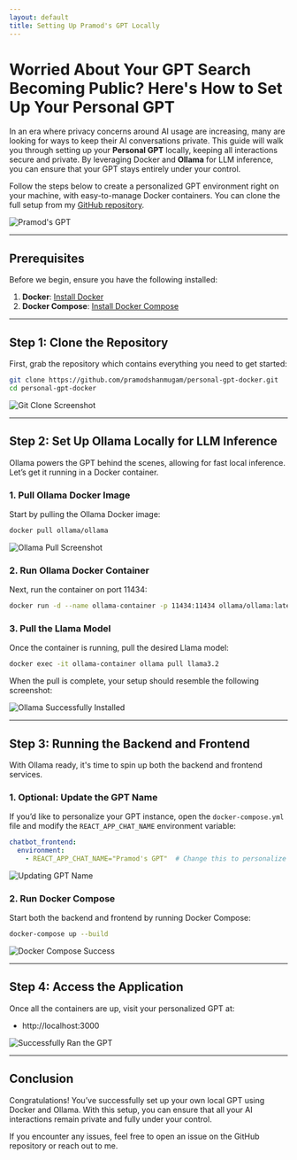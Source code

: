 ```yaml
---
layout: default
title: Setting Up Pramod's GPT Locally
---
```


# Worried About Your GPT Search Becoming Public? Here's How to Set Up Your Personal GPT

In an era where privacy concerns around AI usage are increasing, many are looking for ways to keep their AI conversations private. This guide will walk you through setting up your **Personal GPT** locally, keeping all interactions secure and private. By leveraging Docker and **Ollama** for LLM inference, you can ensure that your GPT stays entirely under your control.

Follow the steps below to create a personalized GPT environment right on your machine, with easy-to-manage Docker containers. You can clone the full setup from my [GitHub repository](https://github.com/pramodshanmugam/personal-gpt-docker).

![Pramod's GPT](./images/gptpramod.gif)

---

## Prerequisites

Before we begin, ensure you have the following installed:

1. **Docker**: [Install Docker](https://docs.docker.com/get-docker/)
2. **Docker Compose**: [Install Docker Compose](https://docs.docker.com/compose/install/)

---

## Step 1: Clone the Repository

First, grab the repository which contains everything you need to get started:

```bash
git clone https://github.com/pramodshanmugam/personal-gpt-docker.git
cd personal-gpt-docker
```

![Git Clone Screenshot](./images/gitclone.png)

---

## Step 2: Set Up Ollama Locally for LLM Inference

Ollama powers the GPT behind the scenes, allowing for fast local inference. Let’s get it running in a Docker container.

### 1. Pull Ollama Docker Image

Start by pulling the Ollama Docker image:

```bash
docker pull ollama/ollama
```

![Ollama Pull Screenshot](./images/ollamapull.png)

### 2. Run Ollama Docker Container

Next, run the container on port 11434:

```bash
docker run -d --name ollama-container -p 11434:11434 ollama/ollama:latest
```

### 3. Pull the Llama Model

Once the container is running, pull the desired Llama model:

```bash
docker exec -it ollama-container ollama pull llama3.2
```

When the pull is complete, your setup should resemble the following screenshot:

![Ollama Successfully Installed](./images/ollamasuccess.png)

---

## Step 3: Running the Backend and Frontend

With Ollama ready, it's time to spin up both the backend and frontend services.

### 1. Optional: Update the GPT Name

If you’d like to personalize your GPT instance, open the `docker-compose.yml` file and modify the `REACT_APP_CHAT_NAME` environment variable:

```yaml
chatbot_frontend:
  environment:
    - REACT_APP_CHAT_NAME="Pramod's GPT"  # Change this to personalize
```

![Updating GPT Name](./images/changingname.png)

### 2. Run Docker Compose

Start both the backend and frontend by running Docker Compose:

```bash
docker-compose up --build
```

![Docker Compose Success](./images/dockercompose.png)

---

## Step 4: Access the Application

Once all the containers are up, visit your personalized GPT at:

- http://localhost:3000

![Successfully Ran the GPT](./images/gpt.gif)

---

## Conclusion

Congratulations! You’ve successfully set up your own local GPT using Docker and Ollama. With this setup, you can ensure that all your AI interactions remain private and fully under your control.

If you encounter any issues, feel free to open an issue on the GitHub repository or reach out to me.